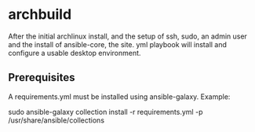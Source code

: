# archbuild
After the initial archlinux install, and the setup of ssh, sudo, an admin user and the install of ansible-core, the site. yml playbook will install and configure a usable desktop environment.

## Prerequisites
A requirements.yml must be installed using ansible-galaxy. Example:

 sudo ansible-galaxy collection install -r requirements.yml -p /usr/share/ansible/collections
